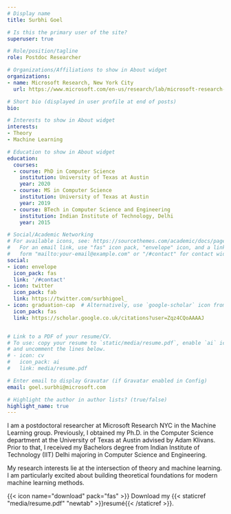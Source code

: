 ```yaml
---
# Display name
title: Surbhi Goel

# Is this the primary user of the site?
superuser: true

# Role/position/tagline
role: Postdoc Researcher

# Organizations/Affiliations to show in About widget
organizations:
- name: Microsoft Research, New York City
  url: https://www.microsoft.com/en-us/research/lab/microsoft-research-new-york/

# Short bio (displayed in user profile at end of posts)
bio: 

# Interests to show in About widget
interests:
- Theory
- Machine Learning

# Education to show in About widget
education:
  courses:
  - course: PhD in Computer Science
    institution: University of Texas at Austin
    year: 2020
  - course: MS in Computer Science
    institution: University of Texas at Austin
    year: 2019
  - course: BTech in Computer Science and Engineering
    institution: Indian Institute of Technology, Delhi
    year: 2015

# Social/Academic Networking
# For available icons, see: https://sourcethemes.com/academic/docs/page-builder/#icons
#   For an email link, use "fas" icon pack, "envelope" icon, and a link in the
#   form "mailto:your-email@example.com" or "/#contact" for contact widget.
social:
- icon: envelope
  icon_pack: fas
  link: '/#contact'
- icon: twitter
  icon_pack: fab
  link: https://twitter.com/surbhigoel_
- icon: graduation-cap  # Alternatively, use `google-scholar` icon from `ai` icon pack
  icon_pack: fas
  link: https://scholar.google.co.uk/citations?user=Zqz4CQoAAAAJ


# Link to a PDF of your resume/CV.
# To use: copy your resume to `static/media/resume.pdf`, enable `ai` icons in `params.toml`, 
# and uncomment the lines below.
# - icon: cv
#   icon_pack: ai
#   link: media/resume.pdf

# Enter email to display Gravatar (if Gravatar enabled in Config)
email: goel.surbhi@microsoft.com

# Highlight the author in author lists? (true/false)
highlight_name: true
---
```


I am a postdoctoral researcher at Microsoft Research NYC in the Machine Learning group. Previously, I obtained my Ph.D. in the Computer Science department at the University of Texas at Austin advised by Adam Klivans. Prior to that, I received my Bachelors degree from Indian Institute of Technology (IIT) Delhi majoring in Computer Science and Engineering.

My research interests lie at the intersection of theory and machine learning. I am particularly excited about building theoretical foundations for modern machine learning methods.

{{< icon name="download" pack="fas" >}} Download my {{< staticref "media/resume.pdf" "newtab" >}}resumé{{< /staticref >}}.
